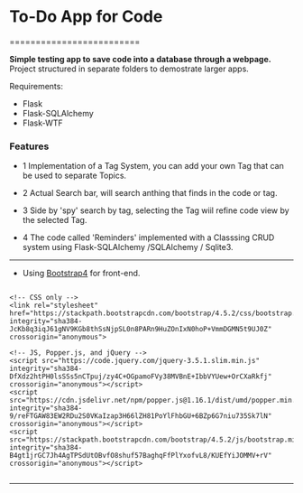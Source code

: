 # To-Do App for Code
=========================

**Simple testing app to save code into a database through a webpage.**
Project structured in separate folders to demostrate larger apps.

Requirements:

- Flask
- Flask-SQLAlchemy
- Flask-WTF




### Features


* 1 Implementation of a Tag System, you can add your own Tag that can be used to separate Topics.

* 2 Actual Search bar, will search anthing that finds in the code or tag.

* 3 Side by 'spy' search by tag, selecting the Tag wiil refine code view by the selected Tag.

* 4 The code called 'Reminders' implemented with a Classsing CRUD system using Flask-SQLAlchemy /SQLAlchemy / Sqlite3.




---------------------------------------------------------------------------------------------------------------

- Using [Bootstrap4](https://getbootstrap.com/) for front-end.

```

<!-- CSS only -->
<link rel="stylesheet" href="https://stackpath.bootstrapcdn.com/bootstrap/4.5.2/css/bootstrap.min.css" integrity="sha384-JcKb8q3iqJ61gNV9KGb8thSsNjpSL0n8PARn9HuZOnIxN0hoP+VmmDGMN5t9UJ0Z" crossorigin="anonymous">

<!-- JS, Popper.js, and jQuery -->
<script src="https://code.jquery.com/jquery-3.5.1.slim.min.js" integrity="sha384-DfXdz2htPH0lsSSs5nCTpuj/zy4C+OGpamoFVy38MVBnE+IbbVYUew+OrCXaRkfj" crossorigin="anonymous"></script>
<script src="https://cdn.jsdelivr.net/npm/popper.js@1.16.1/dist/umd/popper.min.js" integrity="sha384-9/reFTGAW83EW2RDu2S0VKaIzap3H66lZH81PoYlFhbGU+6BZp6G7niu735Sk7lN" crossorigin="anonymous"></script>
<script src="https://stackpath.bootstrapcdn.com/bootstrap/4.5.2/js/bootstrap.min.js" integrity="sha384-B4gt1jrGC7Jh4AgTPSdUtOBvfO8shuf57BaghqFfPlYxofvL8/KUEfYiJOMMV+rV" crossorigin="anonymous"></script>


```

--------------------------------------------------------------------------------------------